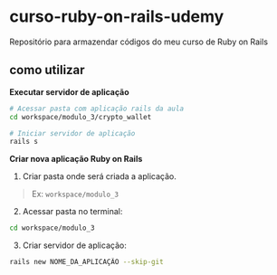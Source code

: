 # curso-ruby-on-rails-udemy

Repositório para armazendar códigos do meu curso de Ruby on Rails

## como utilizar


**Executar servidor de aplicação**

```sh
# Acessar pasta com aplicação rails da aula
cd workspace/modulo_3/crypto_wallet

# Iniciar servidor de aplicação
rails s
```

**Criar nova aplicação Ruby on Rails**

1. Criar pasta onde será criada a aplicação.
> Ex: `workspace/modulo_3`

2. Acessar pasta no terminal:
```sh
cd workspace/modulo_3
```

3. Criar servidor de aplicação:
```sh
rails new NOME_DA_APLICAÇÃO --skip-git
```
